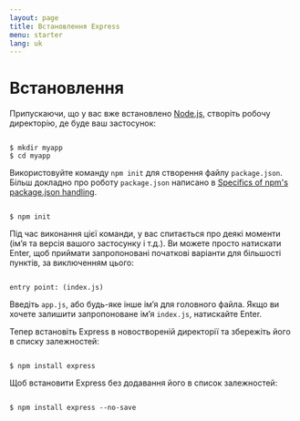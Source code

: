 ```yaml
---
layout: page
title: Встановлення Express
menu: starter
lang: uk
---
```


# Встановлення

Припускаючи, що у вас вже встановлено [Node.js](https://nodejs.org/), створіть робочу директорію, де буде ваш застосунок:

<pre><code class="language-sh" translate="no">
$ mkdir myapp
$ cd myapp
</code></pre>

Використовуйте команду `npm init` для створення файлу `package.json`.
Більш докладно про роботу `package.json` написано в [Specifics of npm's package.json handling](https://docs.npmjs.com/files/package.json).

<pre><code class="language-sh" translate="no">
$ npm init
</code></pre>

Під час виконання цієї команди, у вас спитається про деякі моменти (ім’я та версія вашого застосунку і т.д.).
Ви можете просто натискати Enter, щоб приймати запропоновані початкові варіанти для більшості пунктів, за виключенням цього:

<pre><code class="language-sh" translate="no">
entry point: (index.js)
</code></pre>

Введіть `app.js`, або будь-яке інше ім’я для головного файла. Якщо ви хочете залишити запропоноване ім’я `index.js`,
натискайте Enter.

Тепер встановіть Express в новоствореній директорії та збережіть його в списку залежностей:

<pre><code class="language-sh" translate="no">
$ npm install express
</code></pre>

Щоб встановити Express без додавання його в список залежностей:

<pre><code class="language-sh" translate="no">
$ npm install express --no-save
</code></pre>

